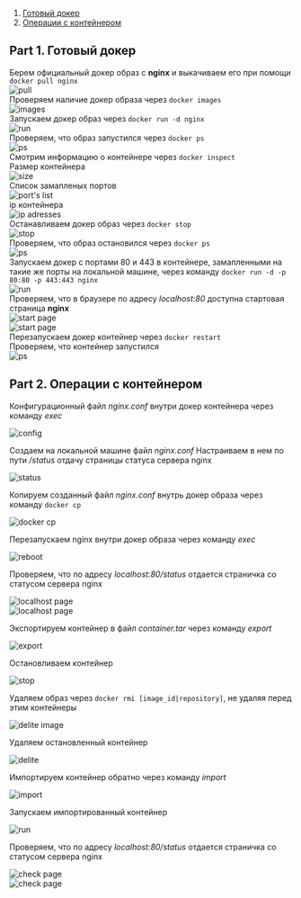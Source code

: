 1. [Готовый докер](#part-1-готовый-докер) 
2. [Операции с контейнером](#part-2-операции-с-контейнером) 


## Part 1. Готовый докер

Берем официальный докер образ с **nginx** и выкачиваем его при помощи `docker pull nginx`       
![pull](../misc/rep_img/1.png)      
Проверяем наличие докер образа через `docker images`        
![images](../misc/rep_img/2.png)      
Запускаем докер образ через `docker run -d nginx`       
![run](../misc/rep_img/3.png)      
Проверяем, что образ запустился через `docker ps`       
![ps](../misc/rep_img/4.png)      
Смотрим информацию о контейнере через `docker inspect`     
Размер контейнера           
![size](../misc/rep_img/5.png)        
Список замапленых портов        
![port's list](../misc/rep_img/6.png)          
ip контейнера       
![ip adresses](../misc/rep_img/7.png)              
Останавливаем докер образ через `docker stop`        
![stop](../misc/rep_img/8.png)      
Проверяем, что образ остановился через `docker ps`      
![ps](../misc/rep_img/9.png)          
Запускаем докер с портами 80 и 443 в контейнере, замапленными на такие же порты на локальной машине, через команду `docker run -d -p 80:80 -p 443:443 nginx`       
![run](../misc/rep_img/10.png)      
Проверяем, что в браузере по адресу *localhost:80* доступна стартовая страница **nginx**        
![start page](../misc/rep_img/11.png)       
![start page](../misc/rep_img/12.png)         
Перезапускаем докер контейнер через `docker restart`      
Проверяем, что контейнер запустился      
![ps](../misc/rep_img/13.png)          

## Part 2. Операции с контейнером

Конфигурационный файл *nginx.conf* внутри докер контейнера через команду *exec*

![config](../misc/rep_img/14.png)         

Создаем на локальной машине файл *nginx.conf*
Настраиваем в нем по пути */status* отдачу страницы статуса сервера nginx

![status](../misc/rep_img/15.png)         

Копируем созданный файл *nginx.conf* внутрь докер образа через команду `docker cp`

![docker cp](../misc/rep_img/16.png)              

Перезапускаем nginx внутри докер образа через команду *exec*

![reboot](../misc/rep_img/17.png)             

Проверяем, что по адресу *localhost:80/status* отдается страничка со статусом сервера nginx

![localhost page](../misc/rep_img/18.png)             
![localhost page](../misc/rep_img/19.png)        

Экспортируем контейнер в файл *container.tar* через команду *export*

![export](../misc/rep_img/20.png)            

Остановливаем контейнер

![stop](../misc/rep_img/21.png)             

Удаляем образ через `docker rmi [image_id|repository]`, не удаляя перед этим контейнеры

![delite image](../misc/rep_img/22.png)         

Удаляем остановленный контейнер

![delite ](../misc/rep_img/23.png)            

Импортируем контейнер обратно через команду *import*

![import](../misc/rep_img/24.png)             

Запускаем импортированный контейнер

![run](../misc/rep_img/25.png)            

Проверяем, что по адресу *localhost:80/status* отдается страничка со статусом сервера nginx

![check page](../misc/rep_img/26.png)               
![check page](../misc/rep_img/27.png)            





